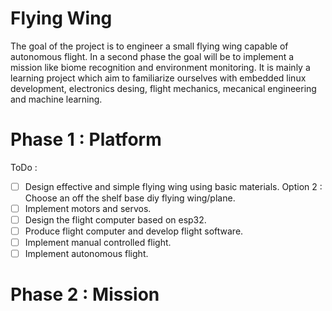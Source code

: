 # Flying Wing

The goal of the project is to engineer a small flying wing capable of autonomous flight. In a second phase the goal will be to implement a mission like biome recognition and environment monitoring. It is mainly a learning project which aim to familiarize ourselves with embedded linux development, electronics desing, flight mechanics, mecanical engineering and machine learning. 

# Phase 1 : Platform

ToDo :
- [ ] Design effective and simple flying wing using basic materials. Option 2 : Choose an off the shelf base diy flying wing/plane.
- [ ] Implement motors and servos.
- [ ] Design the flight computer based on esp32.
- [ ] Produce flight computer and develop flight software.
- [ ] Implement manual controlled flight.
- [ ] Implement autonomous flight.

# Phase 2 : Mission
